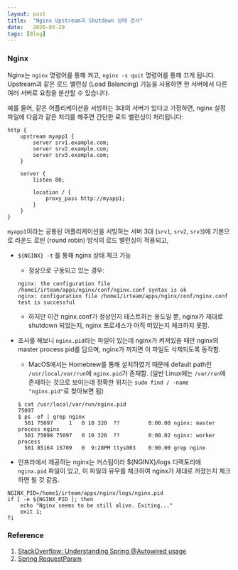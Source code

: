 ```yaml
---
layout: post
title:  "Nginx Upstream과 Shutdown 상태 검사"
date:   2020-03-20
tags: [Blog]
---
```


### Nginx

Nginx는 `nginx` 명령어를 통해 켜고, `nginx -s quit` 명령어를 통해 끄게 됩니다. Upstream과 같은 로드 밸런싱 (Load Balancing) 기능을 사용하면 한 서버에서 다른 여러 서버로 요청을 분산할 수 있습니다.

예를 들어, 같은 어플리케이션을 서빙하는 3대의 서버가 있다고 가정하면, nginx 설정 파일에 다음과 같은 처리를 해주면 간단한 로드 밸런싱이 처리됩니다:

```
http {
    upstream myapp1 {
        server srv1.example.com;
        server srv2.example.com;
        server srv3.example.com;
    }

    server {
        listen 80;

        location / {
            proxy_pass http://myapp1;
        }
    }
}
```

`myapp1`이라는 공통된 어플리케이션을 서빙하는 서버 3대 (`srv1`, `srv2`, `srv3`)에 기본으로 라운드 로빈 (round robin) 방식의 로드 밸런싱이 적용되고,



- `${NGINX} -t` 를 통해 nginx 상태 체크 가능
    - 정상으로 구동되고 있는 경우:

    ```
    nginx: the configuration file /home1/irteam/apps/nginx/conf/nginx.conf syntax is ok
    nginx: configuration file /home1/irteam/apps/nginx/conf/nginx.conf test is successful
    ```

    - 하지만 이건 nginx.conf가 정상인지 테스트하는 용도일 뿐, nginx가 제대로 shutdown 되었는지, nginx 프로세스가 아직 떠있는지 체크하지 못함.

- 조사를 해보니 `nginx.pid`라는 파일이 있는데 nginx가 켜져있을 때만 nginx의 master process pid를 담으며, nginx가 꺼지면 이 파일도 삭제되도록 동작함.
    - MacOS에서는 Homebrew를 통해 설치하였기 때문에 default path인 `/usr/local/var/run`에 `nginx.pid`가 존재함. (일반 Linux에는 `/var/run`에 존재하는 것으로 보이는데 정확한 위치는 `sudo find / -name "nginx.pid"`로 찾아보면 됨)

    ```console
    $ cat /usr/local/var/run/nginx.pid
    75097
    $ ps -ef | grep nginx
      501 75097     1   0 10 320  ??         0:00.00 nginx: master process nginx
      501 75098 75097   0 10 320  ??         0:00.02 nginx: worker process
      501 85164 15709   0  9:28PM ttys003    0:00.00 grep nginx
    ```

- 인프라에서 제공하는 nginx는 커스텀이라 ${NGINX}/logs 디렉토리에 `nginx.pid` 파일이 있고, 이 파일의 유무를 체크하여 nginx가 제대로 꺼졌는지 체크하면 될 것 같음.

```
NGINX_PID=/home1/irteam/apps/nginx/logs/nginx.pid
if [ -e ${NGINX_PID ]; then
    echo "Nginx seems to be still alive. Exiting..."
    exit 1;
fi
```

### Reference

1. [StackOverflow: Understanding Spring @Autowired usage][1]
2. [Spring RequestParam][2]

[1]:https://stackoverflow.com/a/19419296
[2]:https://www.baeldung.com/spring-request-param
